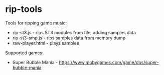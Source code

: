 # rip-tools

Tools for ripping game music:
- rip-st3.js - rips ST3 modules from file, adding samples data
- rip-st3-smp.js - rips samples data from memory dump
- raw-player.html - plays samples

Supported games:
- Super Bubble Mania - https://www.mobygames.com/game/dos/super-bubble-mania
